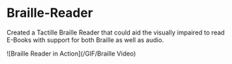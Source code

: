 # Braille-Reader
Created a Tactille Braille Reader that could aid the visually impaired to read E-Books with support for both Braille as well as audio.

![Braille Reader in Action](/GIF/Braille Video)
